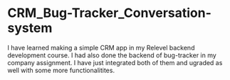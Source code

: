 # CRM_Bug-Tracker_Conversation-system
 I have learned making a simple CRM app in my Relevel backend development course. I had also done the backend of bug-tracker in my company assignment. I have just integrated both of them and ugraded as well with some more functionalitites.
